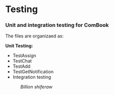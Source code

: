 # Testing

<h3>Unit and integration testing for ComBook</h3>

The files are organizaed as:
  <P><b>Unit Testing:</b>
    <ul><li>TestAssign</li>
    <li>TestChat</li>
    <li>TestAdd</li>
    <li>TestGetNotification</li>
    <li>Integration testing</li><ul>

<i>Billion shiferaw</i>



